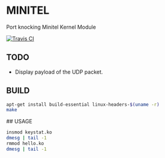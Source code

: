 # MINITEL

Port knocking Minitel Kernel Module

[![Travis CI](https://api.travis-ci.org/letaron/keystat.svg?branch=master)](https://travis-ci.org/letaron/keystat)

## TODO

  - Display payload of the UDP packet.

## BUILD

```sh
apt-get install build-essential linux-headers-$(uname -r)
make
```
## USAGE

```sh
insmod keystat.ko
dmesg | tail -1
rmmod hello.ko
dmesg | tail -1
```
